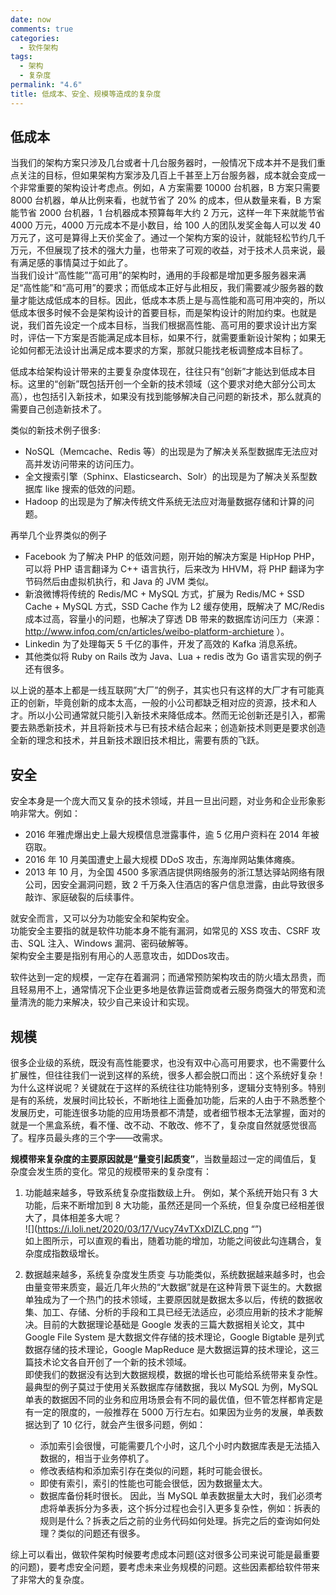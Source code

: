 ```yaml
---
date: now
comments: true
categories:
  - 软件架构
tags:
  - 架构
  - 复杂度
permalink: "4.6"
title: 低成本、安全、规模等造成的复杂度
---
```

## 低成本

当我们的架构方案只涉及几台或者十几台服务器时，一般情况下成本并不是我们重点关注的目标，但如果架构方案涉及几百上千甚至上万台服务器，成本就会变成一个非常重要的架构设计考虑点。例如，A 方案需要 10000 台机器，B 方案只需要 8000 台机器，单从比例来看，也就节省了 20% 的成本，但从数量来看，B 方案能节省 2000 台机器，1 台机器成本预算每年大约 2 万元，这样一年下来就能节省 4000 万元，4000 万元成本不是小数目，给 100 人的团队发奖金每人可以发 40 万元了，这可是算得上天价奖金了。通过一个架构方案的设计，就能轻松节约几千万元，不但展现了技术的强大力量，也带来了可观的收益，对于技术人员来说，最有满足感的事情莫过于如此了。  
当我们设计“高性能”“高可用”的架构时，通用的手段都是增加更多服务器来满足“高性能”和“高可用”的要求；而低成本正好与此相反，我们需要减少服务器的数量才能达成低成本的目标。因此，低成本本质上是与高性能和高可用冲突的，所以低成本很多时候不会是架构设计的首要目标，而是架构设计的附加约束。也就是说，我们首先设定一个成本目标，当我们根据高性能、高可用的要求设计出方案时，评估一下方案是否能满足成本目标，如果不行，就需要重新设计架构；如果无论如何都无法设计出满足成本要求的方案，那就只能找老板调整成本目标了。

低成本给架构设计带来的主要复杂度体现在，往往只有“创新”才能达到低成本目标。这里的“创新”既包括开创一个全新的技术领域（这个要求对绝大部分公司太高），也包括引入新技术，如果没有找到能够解决自己问题的新技术，那么就真的需要自己创造新技术了。  

类似的新技术例子很多:  

* NoSQL（Memcache、Redis 等）的出现是为了解决关系型数据库无法应对高并发访问带来的访问压力。
* 全文搜索引擎（Sphinx、Elasticsearch、Solr）的出现是为了解决关系型数据库 like 搜索的低效的问题。
* Hadoop 的出现是为了解决传统文件系统无法应对海量数据存储和计算的问题。

再举几个业界类似的例子

* Facebook 为了解决 PHP 的低效问题，刚开始的解决方案是 HipHop PHP，可以将 PHP 语言翻译为 C++ 语言执行，后来改为 HHVM，将 PHP 翻译为字节码然后由虚拟机执行，和 Java 的 JVM 类似。
* 新浪微博将传统的 Redis/MC + MySQL 方式，扩展为 Redis/MC + SSD Cache + MySQL 方式，SSD Cache 作为 L2 缓存使用，既解决了 MC/Redis 成本过高，容量小的问题，也解决了穿透 DB 带来的数据库访问压力（来源：http://www.infoq.com/cn/articles/weibo-platform-archieture ）。
* Linkedin 为了处理每天 5 千亿的事件，开发了高效的 Kafka 消息系统。
* 其他类似将 Ruby on Rails 改为 Java、Lua + redis 改为 Go 语言实现的例子还有很多。

以上说的基本上都是一线互联网”大厂”的例子，其实也只有这样的大厂才有可能真正的创新，毕竟创新的成本太高，一般的小公司都缺乏相对应的资源，技术和人才。所以小公司通常就只能引入新技术来降低成本。然而无论创新还是引入，都需要去熟悉新技术，并且将新技术与已有技术结合起来；创造新技术则更是要求创造全新的理念和技术，并且新技术跟旧技术相比，需要有质的飞跃。

## 安全

安全本身是一个庞大而又复杂的技术领域，并且一旦出问题，对业务和企业形象影响非常大。例如：
* 2016 年雅虎爆出史上最大规模信息泄露事件，逾 5 亿用户资料在 2014 年被窃取。
* 2016 年 10 月美国遭史上最大规模 DDoS 攻击，东海岸网站集体瘫痪。
* 2013 年 10 月，为全国 4500 多家酒店提供网络服务的浙江慧达驿站网络有限公司，因安全漏洞问题，致 2 千万条入住酒店的客户信息泄露，由此导致很多敲诈、家庭破裂的后续事件。
  
就安全而言，又可以分为功能安全和架构安全。  
功能安全主要指的就是软件功能本身不能有漏洞，如常见的 XSS 攻击、CSRF 攻击、SQL 注入、Windows 漏洞、密码破解等。  
架构安全主要是指别有用心的人恶意攻击，如DDos攻击。  

软件达到一定的规模，一定存在着漏洞；而通常预防架构攻击的防火墙太昂贵，而且轻易用不上，通常情况下企业更多地是依靠运营商或者云服务商强大的带宽和流量清洗的能力来解决，较少自己来设计和实现。

## 规模

很多企业级的系统，既没有高性能要求，也没有双中心高可用要求，也不需要什么扩展性，但往往我们一说到这样的系统，很多人都会脱口而出：这个系统好复杂！为什么这样说呢？关键就在于这样的系统往往功能特别多，逻辑分支特别多。特别是有的系统，发展时间比较长，不断地往上面叠加功能，后来的人由于不熟悉整个发展历史，可能连很多功能的应用场景都不清楚，或者细节根本无法掌握，面对的就是一个黑盒系统，看不懂、改不动、不敢改、修不了，复杂度自然就感觉很高了。程序员最头疼的三个字——改需求。  

**规模带来复杂度的主要原因就是“量变引起质变”**，当数量超过一定的阈值后，复杂度会发生质的变化。常见的规模带来的复杂度有：

1. 功能越来越多，导致系统复杂度指数级上升。
   例如，某个系统开始只有 3 大功能，后来不断增加到 8 大功能，虽然还是同一个系统，但复杂度已经相差很大了，具体相差多大呢？  
![](https://i.loli.net/2020/03/17/Vucy74vTXxDIZLC.png “”)  
如上图所示，可以直观的看出，随着功能的增加，功能之间彼此勾连耦合，复杂度成指数级增长。

2. 数据越来越多，系统复杂度发生质变
   与功能类似，系统数据越来越多时，也会由量变带来质变，最近几年火热的“大数据”就是在这种背景下诞生的。大数据单独成为了一个热门的技术领域，主要原因就是数据太多以后，传统的数据收集、加工、存储、分析的手段和工具已经无法适应，必须应用新的技术才能解决。目前的大数据理论基础是 Google 发表的三篇大数据相关论文，其中 Google File System 是大数据文件存储的技术理论，Google Bigtable 是列式数据存储的技术理论，Google MapReduce 是大数据运算的技术理论，这三篇技术论文各自开创了一个新的技术领域。  
   即使我们的数据没有达到大数据规模，数据的增长也可能给系统带来复杂性。最典型的例子莫过于使用关系数据库存储数据，我以 MySQL 为例，MySQL 单表的数据因不同的业务和应用场景会有不同的最优值，但不管怎样都肯定是有一定的限度的，一般推荐在 5000 万行左右。如果因为业务的发展，单表数据达到了 10 亿行，就会产生很多问题，例如：
   * 添加索引会很慢，可能需要几个小时，这几个小时内数据库表是无法插入数据的，相当于业务停机了。
   * 修改表结构和添加索引存在类似的问题，耗时可能会很长。
   * 即使有索引，索引的性能也可能会很低，因为数据量太大。
   * 数据库备份耗时很长。
  因此，当 MySQL 单表数据量太大时，我们必须考虑将单表拆分为多表，这个拆分过程也会引入更多复杂性，例如：拆表的规则是什么？拆表之后之前的业务代码如何处理。拆完之后的查询如何处理？类似的问题还有很多。

综上可以看出，做软件架构时候要考虑成本问题(这对很多公司来说可能是最重要的问题)，要考虑安全问题，要考虑未来业务规模的问题。这些因素都给软件带来了非常大的复杂度。
